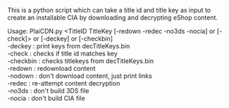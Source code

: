This is a python script which can take a title id and title key as input to create an installable CIA by downloading and decrypting eShop content.

Usage: PlaiCDN.py <TitleID TitleKey [-redown -redec -no3ds -nocia] or [-check]> or [-deckey] or [-checkbin]    
\-deckey   : print keys from decTitleKeys.bin    
\-check    : checks if title id matches key    
\-checkbin : checks titlekeys from decTitleKeys.bin    
\-redown   : redownload content    
\-nodown   : don't download content, just print links    
\-redec    : re-attempt content decryption    
\-no3ds    : don't build 3DS file    
\-nocia    : don't build CIA file    
